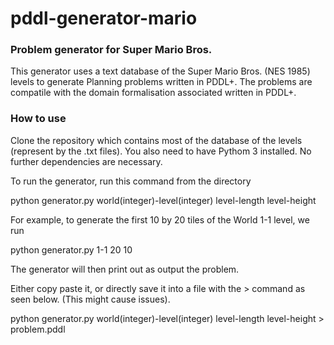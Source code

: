 # pddl-generator-mario

<h3>Problem generator for Super Mario Bros.</h3>

This generator uses a text database of the Super Mario Bros. (NES 1985) levels to generate Planning problems written in PDDL+. The problems are compatile with the domain formalisation associated written in PDDL+.

<h3>How to use</h3>

Clone the repository which contains most of the database of the levels (represent by the .txt files). You also need to have Pythom 3 installed. No further dependencies are necessary. 

To run the generator, run this command from the directory 

python generator.py world(integer)-level(integer) level-length level-height 

For example, to generate the first 10 by 20 tiles of the World 1-1 level, we run

python generator.py 1-1 20 10


The generator will then print out as output the problem.

Either copy paste it, or directly save it into a file with the > command as seen below. (This might cause issues).

python generator.py world(integer)-level(integer) level-length level-height > problem.pddl

